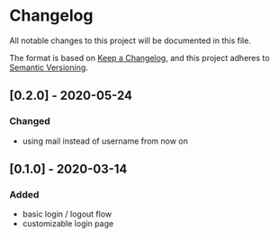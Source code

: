 # Changelog
All notable changes to this project will be documented in this file.

The format is based on [Keep a Changelog](https://keepachangelog.com/en/1.0.0/),
and this project adheres to [Semantic Versioning](https://semver.org/spec/v2.0.0.html).

## [0.2.0] - 2020-05-24
### Changed
* using mail instead of username from now on

## [0.1.0] - 2020-03-14
### Added
* basic login / logout flow
* customizable login page